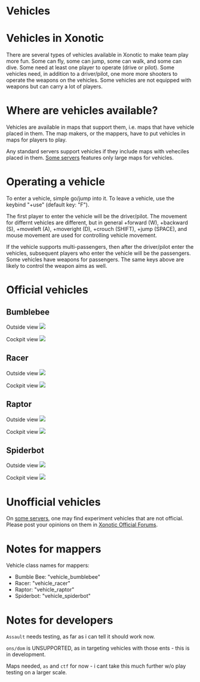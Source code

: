 Vehicles
========
# Vehicles in Xonotic

There are several types of vehicles available in Xonotic to make team play more fun. Some can fly, some can jump, some can walk, and some can dive. Some need at least one player to operate (drive or pilot). Some vehicles need, in addition to a driver/pilot, one more more shooters to operate the weapons on the vehicles. Some vehicles are not equipped with weapons but can carry a lot of players.

# Where are vehicles available?

Vehicles are available in maps that support them, i.e. maps that have vehicle placed in them. The map makers, or the mappers, have to put vehicles in maps for players to play.

Any standard servers support vehicles if they include maps with veheciles placed in them. [Some servers](Special_Servers) features only large maps for vehicles.

# Operating a vehicle

To enter a vehicle, simple go/jump into it. To leave a vehicle, use the keybind "+use" (default key: "F").

The first player to enter the vehicle will be the driver/pilot. The movement for differnt vehicles are different, but in general +forward (W), +backward (S), +moveleft (A), +moveright (D), +crouch (SHIFT), +jump (SPACE), and mouse movement are used for controlling vehicle movement.

If the vehicle supports multi-passengers, then after the driver/pilot enter the vehicles, subsequent players who enter the vehicle will be the passengers. Some vehicles have weapons for passengers. The same keys above are likely to control the weapon aims as well.

# Official vehicles

## Bumblebee

Outside view
![](img/xonotic-vehicle-bumblebee.jpg)

Cockpit view
![](img/xonotic-vehicle-bumblebee-cockpit.jpg)

## Racer

Outside view
![](img/xonotic-vehicle-racer.jpg)

Cockpit view
![](img/xonotic-vehicle-racer-cockpit.jpg)

## Raptor

Outside view
![](img/xonotic-vehicle-raptor.jpg)

Cockpit view
![](img/xonotic-vehicle-raptor-cockpit.jpg)

## Spiderbot

Outside view
![](img/xonotic-vehicle-spiderbot.jpg)

Cockpit view
![](img/xonotic-vehicle-spiderbot-cockpit.jpg)

# Unofficial vehicles

On [some servers](Special_Servers), one may find experiment vehicles that are not official. Please post your opinions on them in [Xonotic Official Forums](http://forums.xonotic.org).

# Notes for mappers

Vehicle class names for mappers:

- Bumble Bee: "vehicle_bumblebee"
- Racer: "vehicle_racer"
- Raptor: "vehicle_raptor"
- Spiderbot: "vehicle_spiderbot"

# Notes for developers

`Assault` needs testing, as far as i can tell it should work now.

`ons/dom` is UNSUPPORTED, as in targeting vehicles with those ents - this is in development.

Maps needed, `as` and `ctf` for now - i cant take this much further w/o play testing on a larger scale.

